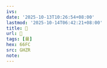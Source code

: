 ```yaml
---
ivs:
date: '2025-10-13T10:26:54+08:00'
lastmod: '2025-10-14T06:42:21+08:00'
title: 􀚼
url: 􀚼
tags: [曼]
hex: 66FC
src: GHZR
note:
---
```

